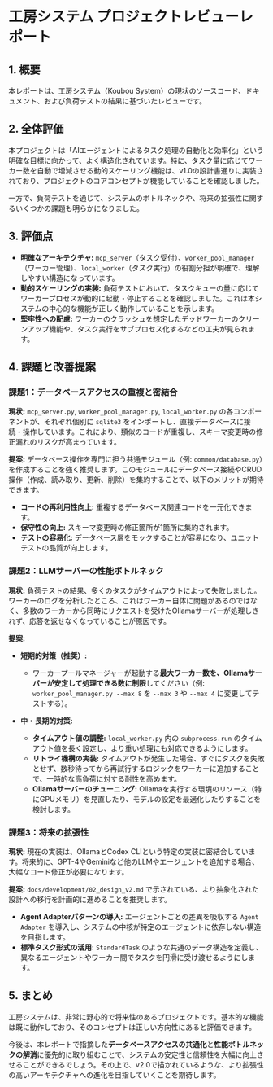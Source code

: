 # 工房システム プロジェクトレビューレポート

## 1. 概要

本レポートは、工房システム（Koubou System）の現状のソースコード、ドキュメント、および負荷テストの結果に基づいたレビューです。

## 2. 全体評価

本プロジェクトは「AIエージェントによるタスク処理の自動化と効率化」という明確な目標に向かって、よく構造化されています。特に、タスク量に応じてワーカー数を自動で増減させる動的スケーリング機能は、v1.0の設計書通りに実装されており、プロジェクトのコアコンセプトが機能していることを確認しました。

一方で、負荷テストを通じて、システムのボトルネックや、将来の拡張性に関するいくつかの課題も明らかになりました。

## 3. 評価点

- **明確なアーキテクチャ:** `mcp_server`（タスク受付）、`worker_pool_manager`（ワーカー管理）、`local_worker`（タスク実行）の役割分担が明確で、理解しやすい構造になっています。
- **動的スケーリングの実装:** 負荷テストにおいて、タスクキューの量に応じてワーカープロセスが動的に起動・停止することを確認しました。これは本システムの中心的な機能が正しく動作していることを示します。
- **堅牢性への配慮:** ワーカーのクラッシュを想定したデッドワーカーのクリーンアップ機能や、タスク実行をサブプロセス化するなどの工夫が見られます。

## 4. 課題と改善提案

### 課題1：データベースアクセスの重複と密結合

**現状:**
`mcp_server.py`, `worker_pool_manager.py`, `local_worker.py` の各コンポーネントが、それぞれ個別に `sqlite3` をインポートし、直接データベースに接続・操作しています。これにより、類似のコードが重複し、スキーマ変更時の修正漏れのリスクが高まっています。

**提案:**
データベース操作を専門に担う共通モジュール（例: `common/database.py`）を作成することを強く推奨します。このモジュールにデータベース接続やCRUD操作（作成、読み取り、更新、削除）を集約することで、以下のメリットが期待できます。

- **コードの再利用性向上:** 重複するデータベース関連コードを一元化できます。
- **保守性の向上:** スキーマ変更時の修正箇所が1箇所に集約されます。
- **テストの容易化:** データベース層をモックすることが容易になり、ユニットテストの品質が向上します。

### 課題2：LLMサーバーの性能ボトルネック

**現状:**
負荷テストの結果、多くのタスクがタイムアウトによって失敗しました。ワーカーのログを分析したところ、これはワーカー自体に問題があるのではなく、多数のワーカーから同時にリクエストを受けたOllamaサーバーが処理しきれず、応答を返せなくなっていることが原因です。

**提案:**

- **短期的対策（推奨）:**
  - ワーカープールマネージャーが起動する**最大ワーカー数を、Ollamaサーバーが安定して処理できる数に制限**してください（例: `worker_pool_manager.py --max 8` を `--max 3` や `--max 4` に変更してテストする）。

- **中・長期的対策:**
  - **タイムアウト値の調整:** `local_worker.py` 内の `subprocess.run` のタイムアウト値を長く設定し、より重い処理にも対応できるようにします。
  - **リトライ機構の実装:** タイムアウトが発生した場合、すぐにタスクを失敗とせず、数秒待ってから再試行するロジックをワーカーに追加することで、一時的な高負荷に対する耐性を高めます。
  - **Ollamaサーバーのチューニング:** Ollamaを実行する環境のリソース（特にGPUメモリ）を見直したり、モデルの設定を最適化したりすることを検討します。

### 課題3：将来の拡張性

**現状:**
現在の実装は、OllamaとCodex CLIという特定の実装に密結合しています。将来的に、GPT-4やGeminiなど他のLLMやエージェントを追加する場合、大幅なコード修正が必要になります。

**提案:**
`docs/development/02_design_v2.md` で示されている、より抽象化された設計への移行を計画的に進めることを推奨します。

- **Agent Adapterパターンの導入:** エージェントごとの差異を吸収する `Agent Adapter` を導入し、システムの中核が特定のエージェントに依存しない構造を目指します。
- **標準タスク形式の活用:** `StandardTask` のような共通のデータ構造を定義し、異なるエージェントやワーカー間でタスクを円滑に受け渡せるようにします。

## 5. まとめ

工房システムは、非常に野心的で将来性のあるプロジェクトです。基本的な機能は既に動作しており、そのコンセプトは正しい方向性にあると評価できます。

今後は、本レポートで指摘した**データベースアクセスの共通化**と**性能ボトルネックの解消**に優先的に取り組むことで、システムの安定性と信頼性を大幅に向上させることができるでしょう。その上で、v2.0で描かれているような、より拡張性の高いアーキテクチャへの進化を目指していくことを期待します。
